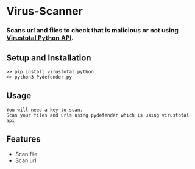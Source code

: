 # Virus-Scanner

   ### Scans url and files to check that is malicious or not using [Virustotal Python API](https://pypi.org/project/virustotal-python/).

## Setup and Installation
      
    >> pip install virustotal_python
    >> python3 Pydefender.py

## Usage
    You will need a key to scan.
    Scan your files and urls using pydefender which is using virustotal api
    

## Features
* Scan file
* Scan url
